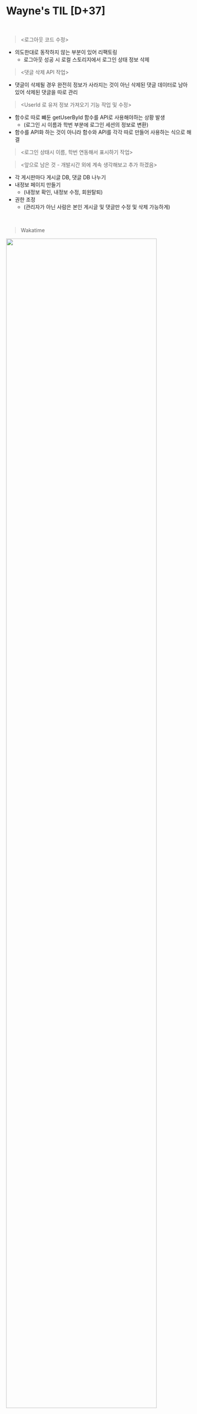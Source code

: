 Wayne's TIL [D+37]
===

<br>

><로그아웃 코드 수정>

- 의도한대로 동작하지 않는 부분이 있어 리팩토링
  - 로그아웃 성공 시 로컬 스토리지에서 로그인 상태 정보 삭제

><댓글 삭제 API 작업>

- 댓글이 삭제될 경우 완전히 정보가 사라지는 것이 아닌 삭제된 댓글 데이터로 남아있어 삭제된 댓글을 따로 관리

><UserId 로 유저 정보 가져오기 기능 작업 및 수정>

- 함수로 따로 뺴둔 getUserById 함수를 API로 사용해야하는 상황 발생
  - (로그인 시 이름과 학번 부분에 로그인 세션의 정보로 변환)
- 함수를 API화 하는 것이 아니라 함수와 API를 각각 따로 만들어 사용하는 식으로 해결

><로그인 상태시 이름, 학번 연동해서 표시하기 작업>

><앞으로 남은 것 - 개발시간 외에 계속 생각해보고 추가 하겠음>

- 각 게시판마다 게시글 DB, 댓글 DB 나누기
- 내정보 페이지 만들기
  - (내정보 확인, 내정보 수정, 회원탈퇴)
- 권한 조정
  - (관리자가 아닌 사람은 본인 게시글 및 댓글만 수정 및 삭제 가능하게)

  
<br>

>Wakatime

<img src="https://github.com/RyeinKim/TIL/assets/25819095/1e17dac2-45b1-491f-99b7-93a9d29414d7" width="90%">